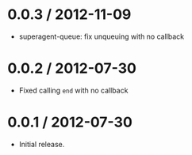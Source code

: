
0.0.3 / 2012-11-09
==================

  * superagent-queue: fix unqueuing with no callback

0.0.2 / 2012-07-30
==================

  * Fixed calling `end` with no callback

0.0.1 / 2012-07-30
==================

  * Initial release.
